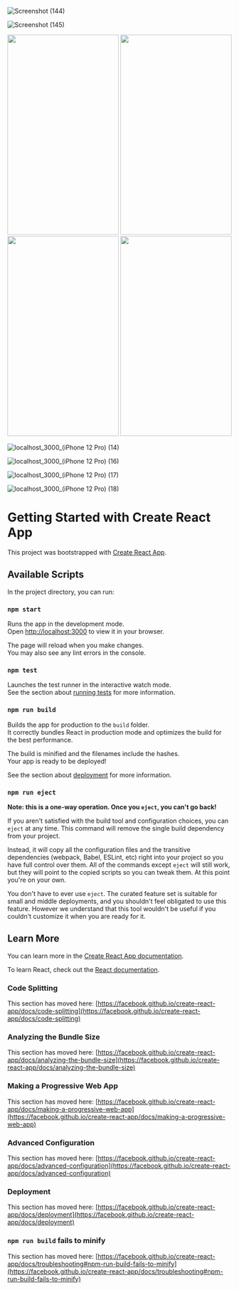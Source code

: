 ![Screenshot (144)](https://user-images.githubusercontent.com/113184805/208427787-12c5ae57-2382-4c45-a997-1caebfb53c2e.png)

![Screenshot (145)](https://user-images.githubusercontent.com/113184805/208427810-05e1a78a-2fcb-4076-aeca-138e865af2b0.png)

<img src="https://user-images.githubusercontent.com/113184805/208427848-67772b47-887c-4338-aa28-0c9d37fcbdc6.png" width="250" height="450">
<img src="https://user-images.githubusercontent.com/113184805/208427883-000ef83a-9e7a-43dc-85aa-4ee544590464.png" width="250" height="450">
<img src="https://user-images.githubusercontent.com/113184805/208427894-2e4dcfcd-42cf-4ab0-90c9-8cfba2e365ab.png" width="250" height="450">
<img src="https://user-images.githubusercontent.com/113184805/208427903-56602088-e3b5-48c0-bf20-f634bdb734f0.png" width="250" height="450">

![localhost_3000_(iPhone 12 Pro) (14)](https://user-images.githubusercontent.com/113184805/208427848-67772b47-887c-4338-aa28-0c9d37fcbdc6.png)

![localhost_3000_(iPhone 12 Pro) (16)](https://user-images.githubusercontent.com/113184805/208427883-000ef83a-9e7a-43dc-85aa-4ee544590464.png)

![localhost_3000_(iPhone 12 Pro) (17)](https://user-images.githubusercontent.com/113184805/208427894-2e4dcfcd-42cf-4ab0-90c9-8cfba2e365ab.png)

![localhost_3000_(iPhone 12 Pro) (18)](https://user-images.githubusercontent.com/113184805/208427903-56602088-e3b5-48c0-bf20-f634bdb734f0.png)

# Getting Started with Create React App

This project was bootstrapped with [Create React App](https://github.com/facebook/create-react-app).

## Available Scripts

In the project directory, you can run:

### `npm start`

Runs the app in the development mode.\
Open [http://localhost:3000](http://localhost:3000) to view it in your browser.

The page will reload when you make changes.\
You may also see any lint errors in the console.

### `npm test`

Launches the test runner in the interactive watch mode.\
See the section about [running tests](https://facebook.github.io/create-react-app/docs/running-tests) for more information.

### `npm run build`

Builds the app for production to the `build` folder.\
It correctly bundles React in production mode and optimizes the build for the best performance.

The build is minified and the filenames include the hashes.\
Your app is ready to be deployed!

See the section about [deployment](https://facebook.github.io/create-react-app/docs/deployment) for more information.

### `npm run eject`

**Note: this is a one-way operation. Once you `eject`, you can't go back!**

If you aren't satisfied with the build tool and configuration choices, you can `eject` at any time. This command will remove the single build dependency from your project.

Instead, it will copy all the configuration files and the transitive dependencies (webpack, Babel, ESLint, etc) right into your project so you have full control over them. All of the commands except `eject` will still work, but they will point to the copied scripts so you can tweak them. At this point you're on your own.

You don't have to ever use `eject`. The curated feature set is suitable for small and middle deployments, and you shouldn't feel obligated to use this feature. However we understand that this tool wouldn't be useful if you couldn't customize it when you are ready for it.

## Learn More

You can learn more in the [Create React App documentation](https://facebook.github.io/create-react-app/docs/getting-started).

To learn React, check out the [React documentation](https://reactjs.org/).

### Code Splitting

This section has moved here: [https://facebook.github.io/create-react-app/docs/code-splitting](https://facebook.github.io/create-react-app/docs/code-splitting)

### Analyzing the Bundle Size

This section has moved here: [https://facebook.github.io/create-react-app/docs/analyzing-the-bundle-size](https://facebook.github.io/create-react-app/docs/analyzing-the-bundle-size)

### Making a Progressive Web App

This section has moved here: [https://facebook.github.io/create-react-app/docs/making-a-progressive-web-app](https://facebook.github.io/create-react-app/docs/making-a-progressive-web-app)

### Advanced Configuration

This section has moved here: [https://facebook.github.io/create-react-app/docs/advanced-configuration](https://facebook.github.io/create-react-app/docs/advanced-configuration)

### Deployment

This section has moved here: [https://facebook.github.io/create-react-app/docs/deployment](https://facebook.github.io/create-react-app/docs/deployment)

### `npm run build` fails to minify

This section has moved here: [https://facebook.github.io/create-react-app/docs/troubleshooting#npm-run-build-fails-to-minify](https://facebook.github.io/create-react-app/docs/troubleshooting#npm-run-build-fails-to-minify)
